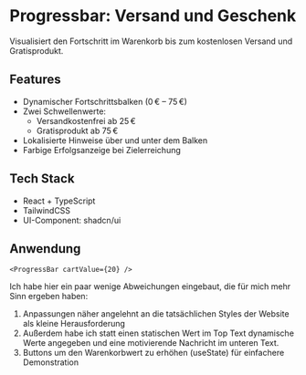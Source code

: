 # Progressbar: Versand und Geschenk 
Visualisiert den Fortschritt im Warenkorb bis zum kostenlosen Versand und Gratisprodukt.

## Features
- Dynamischer Fortschrittsbalken (0 € – 75 €)
- Zwei Schwellenwerte:  
  - Versandkostenfrei ab 25 €
  - Gratisprodukt ab 75 €
- Lokalisierte Hinweise über und unter dem Balken
- Farbige Erfolgsanzeige bei Zielerreichung

## Tech Stack
- React + TypeScript
- TailwindCSS
- UI-Component: shadcn/ui

## Anwendung
```tsx
<ProgressBar cartValue={20} />
```

Ich habe hier ein paar wenige Abweichungen eingebaut, die für mich mehr Sinn ergeben haben:
1. Anpassungen näher angelehnt an die tatsächlichen Styles der Website als kleine Herausforderung
2. Außerdem habe ich statt einen statischen Wert im Top Text dynamische Werte angegeben und eine motivierende Nachricht im unteren Text.
3. Buttons um den Warenkorbwert zu erhöhen (useState) für einfachere Demonstration

